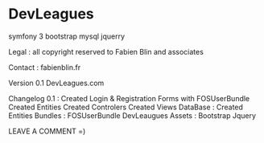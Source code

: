 # DevLeagues
symfony 3 bootstrap mysql jquerry

Legal :
all copyright reserved to Fabien Blin and associates

Contact :
fabienblin.fr

Version 0.1 DevLeagues.com

Changelog 0.1 :
  Created Login & Registration Forms with FOSUserBundle
  Created Entities
  Created Controlers
  Created Views
  DataBase :
    Created Entities
  Bundles :
    FOSUserBundle
    DevLeaugues
  Assets :
    Bootstrap
    Jquery

LEAVE A COMMENT =)
